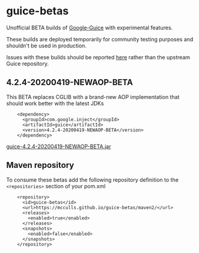 # guice-betas

Unofficial BETA builds of [Google-Guice](https://github.com/google/guice) with experimental features.

These builds are deployed temporarily for community testing purposes and shouldn't be used in production.

Issues with these builds should be reported [here](https://github.com/mcculls/guice-betas/issues) rather than the upstream Guice repository.

## 4.2.4-20200419-NEWAOP-BETA

This BETA replaces CGLIB with a brand-new AOP implementation that should work better with the latest JDKs

```
    <dependency>
      <groupId>com.google.inject</groupId>
      <artifactId>guice</artifactId>
      <version>4.2.4-20200419-NEWAOP-BETA</version>
    </dependency>
```

[guice-4.2.4-20200419-NEWAOP-BETA.jar](https://mcculls.github.io/guice-betas/maven2/com/google/inject/guice/4.2.4-20200419-NEWAOP-BETA/guice-4.2.4-20200419-NEWAOP-BETA.jar)

## Maven repository

To consume these betas add the following repository definition to the `<repositories>` section of your pom.xml
```
    <repository>
      <id>guice-betas</id>
      <url>https://mcculls.github.io/guice-betas/maven2/</url>
      <releases>
        <enabled>true</enabled>
      </releases>
      <snapshots>
        <enabled>false</enabled>
      </snapshots>
    </repository>
```
